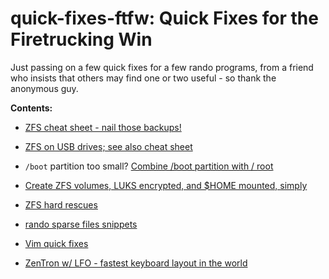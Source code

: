 # quick-fixes-ftfw: Quick Fixes for the Firetrucking Win

Just passing on a few quick fixes for a few rando programs, from a friend who insists that
others may find one or two useful - so thank the anonymous guy.

**Contents:**
 - [ZFS cheat sheet - nail those backups!](zfs/zfs.md)

 - [ZFS on USB drives; see also cheat sheet](zfs/USB_drives.txt)

 - `/boot` partition too small? [Combine /boot partition with / root](disk/combine_boot_with_root_partition.md)

 - [Create ZFS volumes, LUKS encrypted, and $HOME mounted, simply](zfs/README.md)

 - [ZFS hard rescues](zfs/backups_and_hard_rescue.txt)

<!-- - [.bashrc and .profile quick fixes](profile.d/README.md) -->

 - [rando sparse files snippets](disk/sparse-files.txt)

 - [Vim quick fixes](vim/README.md)

 - [ZenTron w/ LFO - fastest keyboard layout in the world](keyboard/Zentron-LFO.md)

